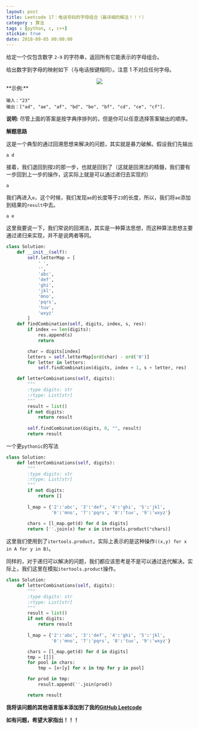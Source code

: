 ```yaml
---
layout: post
title: Leetcode 17：电话号码的字母组合（最详细的解法！！！）
category : 算法
tags : [python, c, c++]
stickie: true
date: 2018-09-05 00:00:00
---
```


给定一个仅包含数字 `2-9` 的字符串，返回所有它能表示的字母组合。

给出数字到字母的映射如下（与电话按键相同）。注意 1 不对应任何字母。

<center class="half">
    <img src="http://upload.wikimedia.org/wikipedia/commons/thumb/7/73/Telephone-keypad2.svg/200px-Telephone-keypad2.svg.png">
</center>
**示例:**

```
输入："23"
输出：["ad", "ae", "af", "bd", "be", "bf", "cd", "ce", "cf"].
```

**说明:**
尽管上面的答案是按字典序排列的，但是你可以任意选择答案输出的顺序。

**解题思路**

这是一个典型的通过回溯思想来解决的问题，其实就是暴力破解。假设我们先输出

```
a d
```

接着，我们退回到按`2`的那一步，也就是回到了（这就是回溯法的精髓，我们要有一步回到上一步的操作，这实际上就是可以通过递归去实现的）

```
a
```

我们再进入`e`，这个时候，我们发现`ae`的长度等于`23`的长度，所以，我们将`ae`添加到结果的`result`中去。

```
a e
```

这里我要说一下，我们常说的回溯法，其实是一种算法思想，而这种算法思想主要通过递归来实现，并不是说两者等同。

```python
class Solution:
    def __init__(self):
        self.letterMap = [
            ' ',
            '',
            'abc',
            'def',
            'ghi',
            'jkl',
            'mno',
            'pqrs',
            'tuv',
            'wxyz'
        ]
    def findCombination(self, digits, index, s, res):
        if index == len(digits):
            res.append(s)
            return 

        char = digits[index]
        letters = self.letterMap[ord(char) - ord('0')]
        for letter in letters:
            self.findCombination(digits, index + 1, s + letter, res)

    def letterCombinations(self, digits):
        """
        :type digits: str
        :rtype: List[str]
        """
        result = list()
        if not digits:
            return result
            
        self.findCombination(digits, 0, "", result)
        return result
```

一个更`pythonic`的写法

```python
class Solution:
    def letterCombinations(self, digits):
        """
        :type digits: str
        :rtype: List[str]
        """
        if not digits:
            return []
        
        l_map = {'2':'abc', '3':'def', '4':'ghi', '5':'jkl', 
                 '6':'mno', '7':'pqrs', '8':'tuv', '9':'wxyz'}
        
        chars = [l_map.get(d) for d in digits]
        return [''.join(x) for x in itertools.product(*chars)]
```

这里我们使用到了`itertools.product`，实际上表示的是这种操作`((x,y) for x in A for y in B)`。

同样的，对于递归可以解决的问题，我们都应该思考是不是可以通过迭代解决。实际上，我们这里在模拟`itertools.product`操作。

```python
class Solution:
    def letterCombinations(self, digits):
        """
        :type digits: str
        :rtype: List[str]
        """
        result = list()
        if not digits:
            return result
        
        l_map = {'2':'abc', '3':'def', '4':'ghi', '5':'jkl', 
                 '6':'mno', '7':'pqrs', '8':'tuv', '9':'wxyz'}

        chars = [l_map.get(d) for d in digits]
        tmp = [[]]
        for pool in chars:
            tmp = [x+[y] for x in tmp for y in pool]

        for prod in tmp:
            result.append(''.join(prod))

        return result
```

**我将该问题的其他语言版本添加到了我的[GitHub Leetcode](https://github.com/luliyucoordinate/Leetcode)**

**如有问题，希望大家指出！！！**